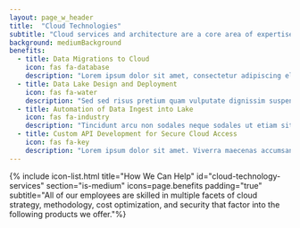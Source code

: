 ```yaml
---
layout: page_w_header
title:  "Cloud Technologies"
subtitle: "Cloud services and architecture are a core area of expertise for Ocelot."
background: mediumBackground
benefits:
  - title: Data Migrations to Cloud
    icon: fas fa-database
    description: "Lorem ipsum dolor sit amet, consectetur adipiscing elit, sed do eiusmod tempor incididunt ut labore et dolore magna aliqua. Lectus proin nibh nisl condimentum id venenatis a. Orci ac auctor augue mauris augue neque gravida."
  - title: Data Lake Design and Deployment
    icon: fas fa-water
    description: "Sed sed risus pretium quam vulputate dignissim suspendisse. Enim praesent elementum facilisis leo vel fringilla est ullamcorper.  Eget velit aliquet sagittis id consectetur purus ut."
  - title: Automation of Data Ingest into Lake
    icon: fas fa-industry
    description: "Tincidunt arcu non sodales neque sodales ut etiam sit amet. Quisque sagittis purus sit amet volutpat consequat mauris nunc congue. Et tortor consequat id porta."
  - title: Custom API Development for Secure Cloud Access
    icon: fas fa-key
    description: "Lorem ipsum dolor sit amet. Viverra maecenas accumsan lacus vel facilisis volutpat est. Pellentesque nec nam aliquam sem et. Turpis egestas integer eget aliquet nibh praesent tristique magna."
---
```



{% include icon-list.html title="How We Can Help" id="cloud-technology-services" section="is-medium" icons=page.benefits padding="true" subtitle="All of our employees are skilled in multiple facets of cloud strategy, methodology, cost optimization, and security that factor into the following products we offer."%}

<!-- <div class="columns is-centered">  
  <div class="column is-half" style="text-align:center">
    <a href="/#contact" class="button is-primary is-outlined">Get Started Today</a>
  </div>
</div> -->
    

<!-- <div class="columns is-centered icon-section--with-padding">
    <div class=""></div>
    <div class="column is-two-thirds">
        <div class="subtitle subtitle__spacing-medium" style="text-align: center;">
            Whether your company is wanting to leverage a cloud environment for the first time, expand an existing deployment, or modernize the flow between on premise and cloud systems, we have engineers that have successfully done it all.  Depending on the needs of the client, we can fine tune deliverables and deployments to suit nearly any cloud architecture need.
        </div>
    </div>
</div> -->
